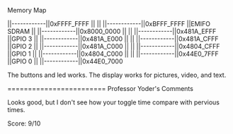 Memory Map


||------------||0xFFFF_FFFF
||            ||
||------------||0xBFFF_FFFF
||EMIFO SDRAM ||
||------------||0x8000_0000
||            ||
||------------||0x481A_EFFF
||GPIO 3      ||
||------------||0x481A_E000
||            ||
||------------||0x481A_CFFF
||GPIO 2      ||
||------------||0x481A_C000
||            ||
||------------||0x4804_CFFF
||GPIO 1      ||
||------------||0x4804_C000
||            ||
||------------||0x44E0_7FFF
||GPIO 0      ||
||------------||0x44E0_7000


The buttons and led works.
The display works for pictures, video, and text.

========================
Professor Yoder's Comments

Looks good, but I don't see how your toggle time compare with pervious times.

Score:  9/10